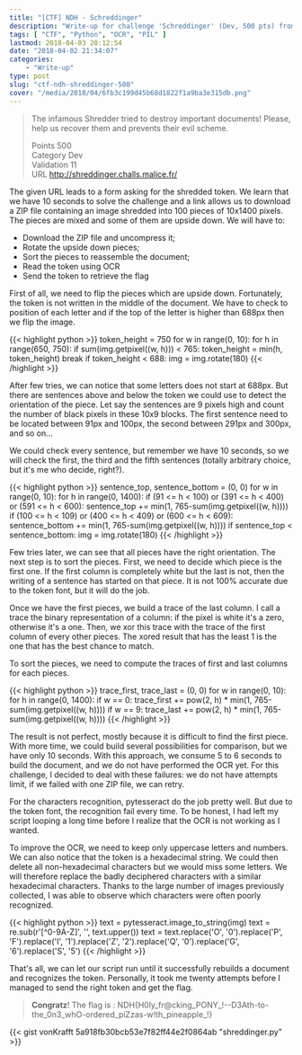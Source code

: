 ```yaml
---
title: "[CTF] NDH - Schreddinger"
description: "Write-up for challenge 'Schreddinger' (Dev, 500 pts) from NDH Quals 2018."
tags: [ "CTF", "Python", "OCR", "PIL" ]
lastmod: 2018-04-03 20:12:54
date: "2018-04-02 21:34:07"
categories:
    - "Write-up"
type: post
slug: "ctf-ndh-shreddinger-500"
cover: "/media/2018/04/6fb3c199d45b68d1822f1a9ba3e315db.png"
---
```


> The infamous Shredder tried to destroy important documents!
> Please, help us recover them and prevents their evil scheme.
>   
> Points      500  
> Category    Dev  
> Validation  11  
> URL         http://shreddinger.challs.malice.fr/

<!--more-->

The given URL leads to a form asking for the shredded token. We learn that we have 10 seconds to solve the challenge and a link allows us to download a ZIP file containing an image shredded into 100 pieces of 10x1400 pixels. The pieces are mixed and some of them are upside down. We will have to:

- Download the ZIP file and uncompress it;
- Rotate the upside down pieces;
- Sort the pieces to reassemble the document;
- Read the token using OCR
- Send the token to retrieve the flag

First of all, we need to flip the pieces which are upside down. Fortunately, the token is not written in the middle of the document. We have to check to position of each letter and if the top of the letter is higher than 688px then we flip the image.

{{< highlight python >}}
token_height = 750
for w in range(0, 10):
    for h in range(650, 750):
        if sum(img.getpixel((w, h))) < 765:
            token_height = min(h, token_height)
            break
if token_height < 688:
    img = img.rotate(180)
{{< /highlight >}}

After few tries, we can notice that some letters does not start at 688px. But there are sentences above and below the token we could use to detect the orientation of the piece. Let say the sentences are 9 pixels high and count the number of black pixels in these 10x9 blocks. The first sentence need to be located between 91px and 100px, the second between 291px and 300px, and so on...

We could check every sentence, but remember we have 10 seconds, so we will check the first, the third and the fifth sentences (totally arbitrary choice, but it's me who decide, right?).

{{< highlight python >}}
sentence_top, sentence_bottom = (0, 0)
for w in range(0, 10):
    for h in range(0, 1400):
        if (91 <= h < 100) or (391 <= h < 400) or (591 <= h < 600):
            sentence_top += min(1, 765-sum(img.getpixel((w, h))))
        if (100 <= h < 109) or (400 <= h < 409) or (600 <= h < 609):
            sentence_bottom += min(1, 765-sum(img.getpixel((w, h))))
if sentence_top < sentence_bottom:
    img = img.rotate(180)
{{< /highlight >}}

Few tries later, we can see that all pieces have the right orientation. The next step is to sort the pieces. First, we need to decide which piece is the first one. If the first column is completely white but the last is not, then the writing of a sentence has started on that piece. It is not 100% accurate due to the token font, but it will do the job.

Once we have the first pieces, we build a trace of the last column. I call a trace the binary representation of a column: if the pixel is white it's a zero, otherwise it's a one. Then, we xor this trace with the trace of the first column of every other pieces. The xored result that has the least 1 is the one that has the best chance to match.

To sort the pieces, we need to compute the traces of first and last columns for each pieces.

{{< highlight python >}}
trace_first, trace_last = (0, 0)
for w in range(0, 10):
    for h in range(0, 1400):
        if w == 0:
            trace_first += pow(2, h) * min(1, 765-sum(img.getpixel((w, h))))
        if w == 9:
            trace_last += pow(2, h) * min(1, 765-sum(img.getpixel((w, h))))
{{< /highlight >}}

The result is not perfect, mostly because it is difficult to find the first piece. With more time, we could build several possibilities for comparison, but we have only 10 seconds. With this approach, we consume 5 to 6 seconds to build the document, and we do not have performed the OCR yet. For this challenge, I decided to deal with these failures: we do not have attempts limit, if we failed with one ZIP file, we can retry.

For the characters recognition, pytesseract do the job pretty well. But due to the token font, the recognition fail every time. To be honest, I had left my script looping a long time before I realize that the OCR is not working as I wanted.

To improve the OCR, we need to keep only uppercase letters and numbers. We can also notice that the token is a hexadecimal string. We could then delete all non-hexadecimal characters but we would miss some letters. We will therefore replace the badly deciphered characters with a similar hexadecimal characters. Thanks to the large number of images previously collected, I was able to observe which characters were often poorly recognized.

{{< highlight python >}}
text = pytesseract.image_to_string(img)
text = re.sub(r'[^0-9A-Z]', '', text.upper())
text = text.replace('O', '0').replace('P', 'F').replace('I', '1').replace('Z', '2').replace('Q', '0').replace('G', '6').replace('S', '5')
{{< /highlight >}}

That's all, we can let our script run until it successfully rebuilds a document and recognizes the token. Personally, it took me twenty attempts before I managed to send the right token and get the flag.

> **Congratz**! The flag is : NDH{H0ly_fr@cking_PONY_!--D3Ath-to-the_0n3_whO-ordered_piZzas-w!th_pineapple_!}

{{< gist vonKrafft 5a918fb30bcb53e7f82ff44e2f0864ab "shreddinger.py" >}}